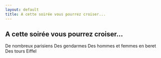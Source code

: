```yaml
---
layout: default
title: A cette soirée vous pourrez croiser...
---
```


## A cette soirée vous pourrez croiser...

De nombreux parisiens
Des gendarmes
Des hommes et femmes en beret
Des tours Eiffel
